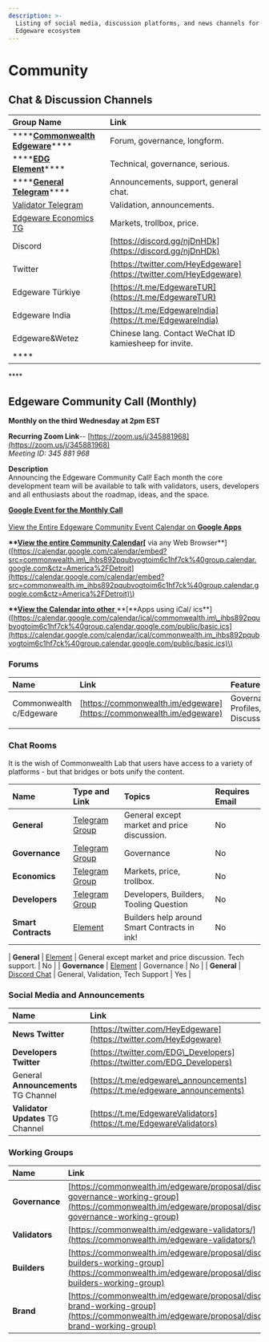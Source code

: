 ```yaml
---
description: >-
  Listing of social media, discussion platforms, and news channels for the
  Edgeware ecosystem
---
```


# Community

## **Chat & Discussion Channels**

| Group Name | Link |
| :--- | :--- |
| \*\*\*\*[**Commonwealth Edgeware**](https://commonwealth.im/edgeware)\*\*\*\* | Forum, governance, longform. |
| \*\*\*\*[**EDG Element**](https://matrix.to/#/!dQIXacXSBDQsPsWEYR:matrix.org?via=matrix.org&via=matrix.parity.io&via=matrix.decent.fund)\*\*\*\* | Technical, governance, serious. |
| \*\*\*\*[**General Telegram**](https://t.me/heyedgeware)\*\*\*\* | Announcements, support, general chat. |
| [Validator Telegram](https://t.me/EdgewareValidators) | Validation, announcements. |
| [Edgeware Economics TG](https://t.me/edgewareeconomics) | Markets, trollbox, price. |
| Discord | [https://discord.gg/njDnHDk](https://discord.gg/njDnHDk) |
| Twitter | [https://twitter.com/HeyEdgeware](https://twitter.com/HeyEdgeware) |
| Edgeware Türkiye | [https://t.me/EdgewareTUR](https://t.me/EdgewareTUR) |
| Edgeware India | [https://t.me/EdgewareIndia](https://t.me/EdgewareIndia) |
| Edgeware&Wetez | Chinese lang. Contact WeChat ID kamiesheep for invite. |
| \*\*\*\* |  |

\*\*\*\*

## **Edgeware Community Call \(Monthly\)**

**Monthly on the third Wednesday at 2pm EST**

**Recurring Zoom Link**-- [https://zoom.us/j/345881968](https://zoom.us/j/345881968)  
_Meeting ID: 345 881 968_

**Description**  
Announcing the Edgeware Community Call! Each month the core development team will be available to talk with validators, users, developers and all enthusiasts about the roadmap, ideas, and the space.

[**Google Event for the Monthly Call**](https://calendar.google.com/event?action=TEMPLATE&tmeid=YnQzMDFxNnFibGVoZ2Z0OHJ1cjVsbW03aGNfMjAyMDAzMThUMTgwMDAwWiBjb21tb253ZWFsdGguaW1faWhiczg5MnBxdWJ2b2d0b2ltNmMxaGY3Y2tAZw&tmsrc=commonwealth.im_ihbs892pqubvogtoim6c1hf7ck%40group.calendar.google.com&scp=ALL)  
[  
View the Entire Edgeware Community Event Calendar on](https://calendar.google.com/calendar?cid=Y29tbW9ud2VhbHRoLmltX2loYnM4OTJwcXVidm9ndG9pbTZjMWhmN2NrQGdyb3VwLmNhbGVuZGFyLmdvb2dsZS5jb20)[ **Google Apps**](https://calendar.google.com/calendar?cid=Y29tbW9ud2VhbHRoLmltX2loYnM4OTJwcXVidm9ndG9pbTZjMWhmN2NrQGdyb3VwLmNhbGVuZGFyLmdvb2dsZS5jb20)

**\*\***[**View the entire Community Calendar**](https://calendar.google.com/calendar/embed?src=commonwealth.im_ihbs892pqubvogtoim6c1hf7ck%40group.calendar.google.com&ctz=America%2FDetroit)**\[** via any Web Browser\*\*\]\([https://calendar.google.com/calendar/embed?src=commonwealth.im\_ihbs892pqubvogtoim6c1hf7ck%40group.calendar.google.com&ctz=America%2FDetroit](https://calendar.google.com/calendar/embed?src=commonwealth.im_ihbs892pqubvogtoim6c1hf7ck%40group.calendar.google.com&ctz=America%2FDetroit)\)

**\*\***[**View the Calendar into other** ](https://calendar.google.com/calendar/ical/commonwealth.im_ihbs892pqubvogtoim6c1hf7ck%40group.calendar.google.com/public/basic.ics)**\[**Apps using iCal/ ics\*\*\]\([https://calendar.google.com/calendar/ical/commonwealth.im\_ihbs892pqubvogtoim6c1hf7ck%40group.calendar.google.com/public/basic.ics](https://calendar.google.com/calendar/ical/commonwealth.im_ihbs892pqubvogtoim6c1hf7ck%40group.calendar.google.com/public/basic.ics)\)

### Forums

| Name | Link | Features |
| :--- | :--- | :--- |
| Commonwealth c/Edgeware | [https://commonwealth.im/edgeware](https://commonwealth.im/edgeware) | Governance, Profiles, Discussion |
|  |  |  |

### Chat Rooms

It is the wish of Commonwealth Lab that users have access to a variety of platforms - but that bridges or bots unify the content.

| Name | Type and Link | Topics | Requires Email |
| :--- | :--- | :--- | :--- |
| **General** | [Telegram Group](https://t.me/heyedgeware) | General except market and price discussion. | No |
| **Governance** | [Telegram Group](https://t.me/EdgewareGWG) | Governance | No |
| **Economics** | [Telegram Group](https://t.me/edgewareeconomics) | Markets, price, trollbox. | No |
| **Developers** | [Telegram Group](https://t.me/edg_developers) | Developers, Builders, Tooling Question | No |
| **Smart Contracts** | [Element](https://matrix.to/#/!tYUCYdSvSYPMjWNDDD:matrix.parity.io?via=matrix.parity.io&via=matrix.org&via=web3.foundation) | Builders help around Smart Contracts in ink! | No |

\| **General** \| [Element](https://matrix.to/#/!dQIXacXSBDQsPsWEYR:matrix.org?via=matrix.org&via=matrix.parity.io) \| General except market and price discussion. Tech support. \| No \| \| **Governance** \| [Element](https://matrix.to/#/!LKKkaPSDCjOusugedQ:matrix.org?via=matrix.parity.io&via=matrix.org) \| Governance \| No \| \| **General** \| [Discord Chat](https://discord.gg/Ek8y9rr) \| General, Validation, Tech Support \| Yes \|

### Social Media and Announcements

| Name | Link |
| :--- | :--- |
| **News Twitter** | [https://twitter.com/HeyEdgeware](https://twitter.com/HeyEdgeware) |
| **Developers Twitter** | [https://twitter.com/EDG\_Developers](https://twitter.com/EDG_Developers) |
| General **Announcements** TG Channel | [https://t.me/edgeware\_announcements](https://t.me/edgeware_announcements) |
| **Validator Updates** TG Channel | [https://t.me/EdgewareValidators](https://t.me/EdgewareValidators) |

### Working Groups

| Name | Link |
| :--- | :--- |
| **Governance** | [https://commonwealth.im/edgeware/proposal/discussion/370-governance-working-group](https://commonwealth.im/edgeware/proposal/discussion/370-governance-working-group) |
| **Validators** | [https://commonwealth.im/edgeware-validators/](https://commonwealth.im/edgeware-validators/) |
| **Builders** | [https://commonwealth.im/edgeware/proposal/discussion/371-builders-working-group](https://commonwealth.im/edgeware/proposal/discussion/371-builders-working-group) |
| **Brand** | [https://commonwealth.im/edgeware/proposal/discussion/372-brand-working-group](https://commonwealth.im/edgeware/proposal/discussion/372-brand-working-group) |

